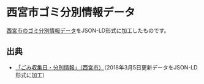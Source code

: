# 西宮市ゴミ分別情報データ
[西宮市のゴミ分別情報データ](http://opendata.nishi.or.jp/opendata/ResultDetail.php?id=26)をJSON-LD形式に加工したものです。

## 出典
- [「ごみ収集日・分別情報」（西宮市）](http://opendata.nishi.or.jp/opendata/ResultDetail.php?id=26)（2018年3月5日更新データをJSON-LD形式に加工）
